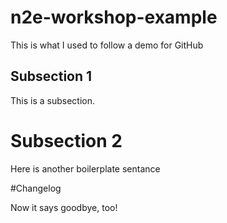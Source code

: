 # n2e-workshop-example
This is what I used to follow a demo for GitHub

## Subsection 1

This is a subsection. 

# Subsection 2 

Here is another boilerplate sentance 

#Changelog

Now it says goodbye, too!



